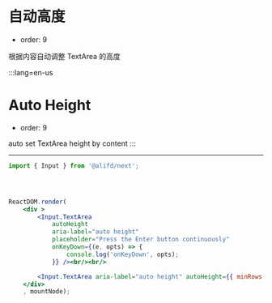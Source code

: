 # 自动高度

- order: 9

根据内容自动调整 TextArea 的高度

:::lang=en-us

# Auto Height

- order: 9

auto set TextArea height by content
:::

---

````jsx
import { Input } from '@alifd/next';




ReactDOM.render(
    <div >
        <Input.TextArea
            autoHeight
            aria-label="auto height"
            placeholder="Press the Enter button continuously"
            onKeyDown={(e, opts) => {
                console.log('onKeyDown', opts);
            }} /><br/><br/>

        <Input.TextArea aria-label="auto height" autoHeight={{ minRows: 2, maxRows: 6 }} placeholder="Press the Enter button continuously"/>
    </div>
    , mountNode);
````
